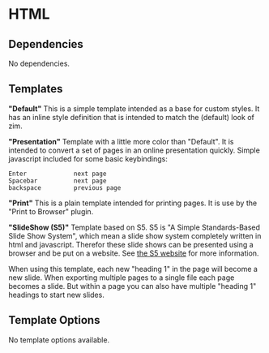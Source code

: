 # HTML
Dependencies
------------
No dependencies.

Templates
---------

**"Default"**
This is a simple template intended as a base for custom styles. It has an inline style definition that is intended to match the (default) look of zim.

**"Presentation"**
Template with a little more color than "Default". It is intended to convert a set of pages in an online presentation quickly. Simple javascript included for some basic keybindings:

	Enter             next page
	Spacebar          next page
	backspace         previous page

**"Print"**
This is a plain template intended for printing pages. It is use by the "Print to Browser" plugin.

**"SlideShow (S5)"**
Template based on S5. S5 is "A Simple Standards-Based Slide Show System", which mean a slide show system completely written in html and javascript. Therefor these slide shows can be presented using a browser and be put on a website. See [the S5 website](http://meyerweb.com/eric/tools/s5/) for more information.

When using this template, each new "heading 1" in the page will become a new slide. When exporting multiple pages to a single file each page becomes a slide. But within a page you can also have multiple "heading 1" headings to start new slides.

Template Options
----------------

No template options available.

